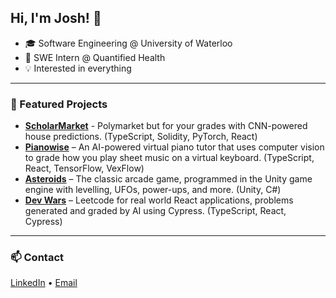 ## Hi, I'm Josh! 👋

- 🎓 Software Engineering @ University of Waterloo
- 💼 SWE Intern @ Quantified Health 
- 💡 Interested in everything 

---

### 📂 Featured Projects
- **[ScholarMarket](https://github.com/joshua-z-zheng/hack-the-north-2025)** - Polymarket but for your grades with CNN-powered house predictions. (TypeScript, Solidity, PyTorch, React)
- **[Pianowise](https://github.com/Raptors65/pianowise)** – An AI-powered virtual piano tutor that uses computer vision to grade how you play sheet music on a virtual keyboard. (TypeScript, React, TensorFlow, VexFlow)  
- **[Asteroids](https://github.com/joshua-z-zheng/Asteroids)** – The classic arcade game, programmed in the Unity game engine with levelling, UFOs, power-ups, and more. (Unity, C#)  
- **[Dev Wars](https://github.com/FxJYg/dev-wars)** – Leetcode for real world React applications, problems generated and graded by AI using Cypress. (TypeScript, React, Cypress)  

---

### 📫 Contact
[LinkedIn](https://www.linkedin.com/in/joshua-z-zheng/) • [Email](jzheng796@gmail.com)
